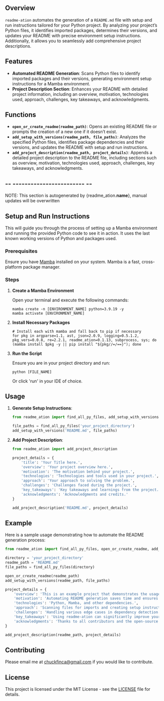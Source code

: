 ## Overview
`readme-ation` automates the generation of a `README.md` file with setup and run instructions tailored for your Python project. By analyzing your project’s Python files, it identifies imported packages, determines their versions, and updates your README with precise environment setup instructions. Additionally, it allows you to seamlessly add comprehensive project descriptions.

## Features
- **Automated README Generation**: Scans Python files to identify imported packages and their versions, generating environment setup instructions for a Mamba environment.
- **Project Description Section**: Enhances your README with detailed project information, including an overview, motivation, technologies used, approach, challenges, key takeaways, and acknowledgments.

## Functions
- **`open_or_create_readme(readme_path)`**: Opens an existing README file or prompts the creation of a new one if it doesn’t exist.
- **`add_setup_with_versions(readme_path, file_paths)`**: Analyzes the specified Python files, identifies package dependencies and their versions, and updates the README with setup and run instructions.
- **`add_project_description(readme_path, project_details)`**: Appends a detailed project description to the README file, including sections such as overview, motivation, technologies used, approach, challenges, key takeaways, and acknowledgments.

## -- ------------------------ --
NOTE: This section is autogenerated by {readme_ation.__name__}, manual updates will be overwritten

## Setup and Run Instructions

This will guide you through the process of setting up a Mamba environment and running the provided Python code to see it in action. It uses the last known working versions of Python and packages used.

### Prerequisites

Ensure you have [Mamba](https://mamba.readthedocs.io/en/latest/installation.html) installed on your system. Mamba is a fast, cross-platform package manager.

### Steps

1. **Create a Mamba Environment**
   
   Open your terminal and execute the following commands:

   ```shell
   mamba create -n [ENVIRONMENT_NAME] python=3.9.19 -y
   mamba activate [ENVIRONMENT_NAME]
   ```

2. **Install Necessary Packages**

    ```shell
    # Install each with mamba and fall back to pip if necessary
    for pkg in argparse=1.1, ast, json=2.0.9, logging=0.5.1.2, pkg_vers=0.0.8, re=2.2.1, readme_ation=0.1.13, subprocess, sys; do (mamba install $pkg -y || pip install "${pkg//=/==}"); done
    ```

3. **Run the Script**

    Ensure you are in your project directory and run:

    ```shell
    python [FILE_NAME]
    ```

    Or click 'run' in your IDE of choice.

    <!-- END SETUP AND RUN INSTRUCTIONS -->

## Usage
1. **Generate Setup Instructions**:
    ```python
    from readme_ation import find_all_py_files, add_setup_with_versions

    file_paths = find_all_py_files('your_project_directory')
    add_setup_with_versions('README.md', file_paths)
    ```

2. **Add Project Description**:
    ```python
    from readme_ation import add_project_description

    project_details = {
        'title': 'Your Title here.',
        'overview': 'Your project overview here.',
        'motivation': 'The motivation behind your project.',
        'technologies': 'Technologies and tools used in your project.',
        'approach': 'Your approach to solving the problem.',
        'challenges': 'Challenges faced during the project.',
        'key_takeaways': 'Key takeaways and learnings from the project.',
        'acknowledgments': 'Acknowledgments and credits.'
    }

    add_project_description('README.md', project_details)
    ```

## Example
Here is a sample usage demonstrating how to automate the README generation process:

```python
from readme_ation import find_all_py_files, open_or_create_readme, add_setup_with_versions, add_project_description

directory = 'your_project_directory'
readme_path = 'README.md'
file_paths = find_all_py_files(directory)

open_or_create_readme(readme_path)
add_setup_with_versions(readme_path, file_paths)

project_details = {
    'overview': 'This is an example project that demonstrates the usage of readme-ation.',
    'motivation': 'Automating README generation saves time and ensures consistency.',
    'technologies': 'Python, Mamba, and other dependencies.',
    'approach': 'Scanning files for imports and creating setup instructions automatically.',
    'challenges': 'Handling various edge cases in dependency detection.',
    'key_takeaways': 'Using readme-ation can significantly improve your project documentation workflow.',
    'acknowledgments': 'Thanks to all contributors and the open-source community.'
}

add_project_description(readme_path, project_details)
```

## Contributing
Please email me at chuckfinca@gmail.com if you would like to contribute.

## License
This project is licensed under the MIT License - see the [LICENSE](https://github.com/chuckfinca/readme-ation/blob/main/LICENSE.txt) file for details.